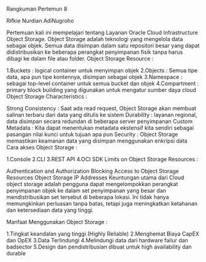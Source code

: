 Rangkuman Pertemun 8

Rifkie Nurdian AdiNugroho

Pertemuan kali ini mempelajari tentang Layanan Oracle Cloud Infrastructure Object Storage. Object Storage adalah teknologi yang mengelola data sebagai objek. Semua data disimpan dalam satu repositori besar yang dapat didistribusikan ke beberapa perangkat penyimpanan fisik tanpa harus dibagi ke dalam file atau folder.
Object Storage Resource :

1.Buckets : logical container untuk menyimpan objek
2.Objects : Semua tipe data, apa pun tipe kontennya, disimpan sebagai objek
3.Namespace : sebagai top-level container untuk semua bucket dan objek
4.Compartment : primary block building yang digunakan untuk mengatur sumber daya cloud
Object Storage Characteristics :

Strong Consistency : Saat ada read request, Object Storage akan membuat salinan terbaru dari data yang ditulis ke sistem
Durability : layanan regional, data disimpan secara redundan di beberapa server penyimpanan
Custom Metadata : Kita dapat menentukan metadata ekstensif kita sendiri sebagai pasangan nilai kunci untuk tujuan apa pun
Security : Object Storage memastikan keamanan data yang disimpan menggunakan enkripsi data
Cara akses Object Storage :

1.Console
2.CLI
3.REST API
4.OCI SDK
Limits on Object Storage Resources :

Authentication and Authorization
Blocking Access to Object Storage Resources
Object Storage IP Addresses
Keuntungan utama dari Cloud object storage adalah pengguna dapat mengelompokkan perangkat penyimpanan objek ke dalam set penyimpanan yang besar dan mendistribusikan set tersebut di beberapa lokasi. Ini tidak hanya memungkinkan perluasan tanpa batas, tetapi juga meningkatkan ketahanan dan ketersediaan data yang tinggi.

Manfaat Menggunakan Object Storage :

1.Tingkat keandalan yang tinggi (Highly Reliable)
2.Menghemat Biaya CapEX dan OpEX
3.Data Terlindungi
4.Melindungi data dari hardware failur dan badsector
5.Design dan pendistribusian dibuat untuk high availability dan durable
